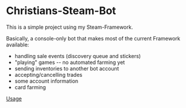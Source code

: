 # Christians-Steam-Bot

This is a simple project using my Steam-Framework.

Basically, a console-only bot that makes most of the current Framework available:
* handling sale events (discovery queue and stickers)
* "playing" games -- no automated farming yet
* sending inventories to another bot account
* accepting/cancelling trades
* some account information
* card farming

[Usage](Docs.md)
